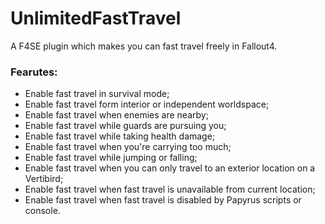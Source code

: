 # UnlimitedFastTravel
A F4SE plugin which makes you can fast travel freely in Fallout4.

### Fearutes:  
* Enable fast travel in survival mode;   
* Enable fast travel form interior or independent worldspace;  
* Enable fast travel when enemies are nearby;  
* Enable fast travel while guards are pursuing you;  
* Enable fast travel while taking health damage;  
* Enable fast travel when you're carrying too much;  
* Enable fast travel while jumping or falling;  
* Enable fast travel when you can only travel to an exterior location on a Vertibird;  
* Enable fast travel when fast travel is unavailable from current location;  
* Enable fast travel when fast travel is disabled by Papyrus scripts or console.

